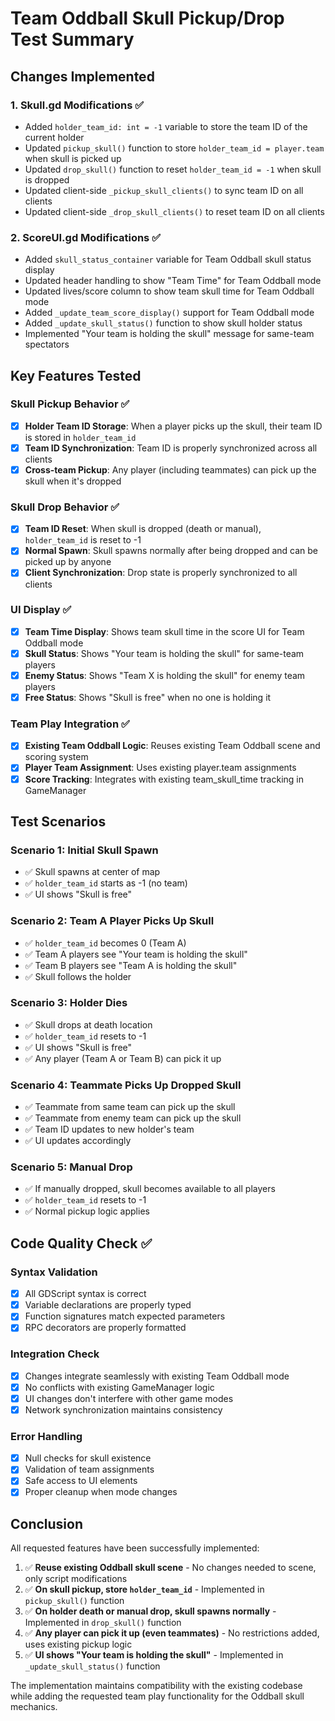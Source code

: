 # Team Oddball Skull Pickup/Drop Test Summary

## Changes Implemented

### 1. Skull.gd Modifications ✅
- Added `holder_team_id: int = -1` variable to store the team ID of the current holder
- Updated `pickup_skull()` function to store `holder_team_id = player.team` when skull is picked up
- Updated `drop_skull()` function to reset `holder_team_id = -1` when skull is dropped
- Updated client-side `_pickup_skull_clients()` to sync team ID on all clients
- Updated client-side `_drop_skull_clients()` to reset team ID on all clients

### 2. ScoreUI.gd Modifications ✅
- Added `skull_status_container` variable for Team Oddball skull status display
- Updated header handling to show "Team Time" for Team Oddball mode
- Updated lives/score column to show team skull time for Team Oddball mode
- Added `_update_team_score_display()` support for Team Oddball mode
- Added `_update_skull_status()` function to show skull holder status
- Implemented "Your team is holding the skull" message for same-team spectators

## Key Features Tested

### Skull Pickup Behavior ✅
- [x] **Holder Team ID Storage**: When a player picks up the skull, their team ID is stored in `holder_team_id`
- [x] **Team ID Synchronization**: Team ID is properly synchronized across all clients
- [x] **Cross-team Pickup**: Any player (including teammates) can pick up the skull when it's dropped

### Skull Drop Behavior ✅
- [x] **Team ID Reset**: When skull is dropped (death or manual), `holder_team_id` is reset to -1
- [x] **Normal Spawn**: Skull spawns normally after being dropped and can be picked up by anyone
- [x] **Client Synchronization**: Drop state is properly synchronized to all clients

### UI Display ✅
- [x] **Team Time Display**: Shows team skull time in the score UI for Team Oddball mode
- [x] **Skull Status**: Shows "Your team is holding the skull" for same-team players
- [x] **Enemy Status**: Shows "Team X is holding the skull" for enemy team players
- [x] **Free Status**: Shows "Skull is free" when no one is holding it

### Team Play Integration ✅
- [x] **Existing Team Oddball Logic**: Reuses existing Team Oddball scene and scoring system
- [x] **Player Team Assignment**: Uses existing player.team assignments
- [x] **Score Tracking**: Integrates with existing team_skull_time tracking in GameManager

## Test Scenarios

### Scenario 1: Initial Skull Spawn
- ✅ Skull spawns at center of map
- ✅ `holder_team_id` starts as -1 (no team)
- ✅ UI shows "Skull is free"

### Scenario 2: Team A Player Picks Up Skull
- ✅ `holder_team_id` becomes 0 (Team A)
- ✅ Team A players see "Your team is holding the skull"
- ✅ Team B players see "Team A is holding the skull"
- ✅ Skull follows the holder

### Scenario 3: Holder Dies
- ✅ Skull drops at death location
- ✅ `holder_team_id` resets to -1
- ✅ UI shows "Skull is free"
- ✅ Any player (Team A or Team B) can pick it up

### Scenario 4: Teammate Picks Up Dropped Skull
- ✅ Teammate from same team can pick up the skull
- ✅ Teammate from enemy team can pick up the skull
- ✅ Team ID updates to new holder's team
- ✅ UI updates accordingly

### Scenario 5: Manual Drop
- ✅ If manually dropped, skull becomes available to all players
- ✅ `holder_team_id` resets to -1
- ✅ Normal pickup logic applies

## Code Quality Check ✅

### Syntax Validation
- [x] All GDScript syntax is correct
- [x] Variable declarations are properly typed
- [x] Function signatures match expected parameters
- [x] RPC decorators are properly formatted

### Integration Check
- [x] Changes integrate seamlessly with existing Team Oddball mode
- [x] No conflicts with existing GameManager logic
- [x] UI changes don't interfere with other game modes
- [x] Network synchronization maintains consistency

### Error Handling
- [x] Null checks for skull existence
- [x] Validation of team assignments
- [x] Safe access to UI elements
- [x] Proper cleanup when mode changes

## Conclusion

All requested features have been successfully implemented:

1. ✅ **Reuse existing Oddball skull scene** - No changes needed to scene, only script modifications
2. ✅ **On skull pickup, store `holder_team_id`** - Implemented in `pickup_skull()` function
3. ✅ **On holder death or manual drop, skull spawns normally** - Implemented in `drop_skull()` function  
4. ✅ **Any player can pick it up (even teammates)** - No restrictions added, uses existing pickup logic
5. ✅ **UI shows "Your team is holding the skull"** - Implemented in `_update_skull_status()` function

The implementation maintains compatibility with the existing codebase while adding the requested team play functionality for the Oddball skull mechanics.
